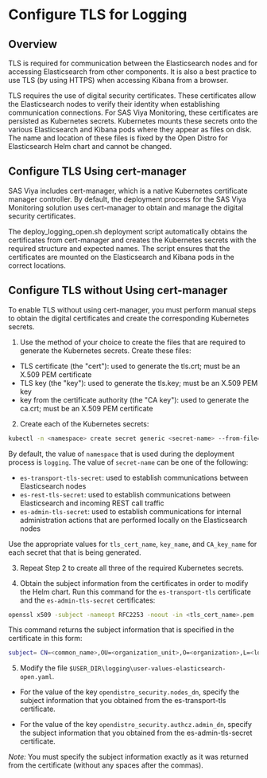 # Configure TLS for Logging

## Overview

TLS is required for communication between the Elasticsearch nodes and for accessing Elasticsearch from other components. It is also a best practice to use TLS (by using HTTPS) when accessing Kibana from a browser.

TLS requires the use of digital security certificates. These certificates allow the Elasticsearch nodes to verify their identity when establishing communication connections. For SAS Viya Monitoring, these certificates are persisted as Kubernetes secrets. Kubernetes mounts these secrets onto the various Elasticsearch and Kibana pods where they appear as files on disk. The name and location of these files is fixed by the Open Distro for Elasticsearch Helm chart and cannot be changed.

## Configure TLS Using cert-manager

SAS Viya includes cert-manager, which is a native Kubernetes certificate manager controller. By default, the deployment process for the SAS Viya Monitoring solution uses cert-manager to obtain and manage the digital security certificates.

The deploy_logging_open.sh deployment script automatically obtains the certificates from cert-manager and creates the Kubernetes secrets with the required structure and expected names. The script ensures that the certificates are mounted on the Elasticsearch and Kibana pods in the correct locations.

## Configure TLS without Using cert-manager

To enable TLS without using cert-manager, you must perform manual steps to obtain the digital certificates and create the corresponding Kubernetes secrets.

1. Use the method of your choice to create the files that are required to generate the Kubernetes secrets. Create these files:

- TLS certificate (the "cert"): used to generate the tls.crt; must be an X.509 PEM certificate
- TLS key (the "key"): used to generate the tls.key; must be an X.509 PEM key
- key from the certificate authority (the "CA key"): used to generate the ca.crt; must be an X.509 PEM certificate

2. Create each of the Kubernetes secrets:

```bash
kubectl -n <namespace> create secret generic <secret-name> --from-file=tls.crt=<tls_cert_name>.pem --from-file=tls.key=<key_name>.key --from-file=ca.crt=<CA_key_name>.pem
```

By default, the value of `namespace` that is used during the deployment process is `logging`. The value of `secret-name` can be one of the following:

- `es-transport-tls-secret`: used to establish communications between Elasticsearch nodes
- `es-rest-tls-secret`: used to establish communications between Elasticsearch and incoming REST call traffic
- `es-admin-tls-secret`: used to establish communications for internal administration actions that are performed locally on the Elasticsearch nodes

Use the appropriate values for `tls_cert_name`, `key_name`, and `CA_key_name` for each secret that that is being generated.

3. Repeat Step 2 to create all three of the required Kubernetes secrets.

4. Obtain the subject information from the certificates in order to modify the Helm chart. Run this command for the `es-transport-tls` certificate and the `es-admin-tls-secret` certificates:

```bash
openssl x509 -subject -nameopt RFC2253 -noout -in <tls_cert_name>.pem
```

This command returns the subject information that is specified in the certificate in this form:

```bash
subject= CN=<common_name>,OU=<organization_unit>,O=<organization>,L=<location>,C=XX
```

5. Modify the file `$USER_DIR\logging\user-values-elasticsearch-open.yaml`.

- For the value of the key `opendistro_security.nodes_dn`, specify the subject information that you obtained from the es-transport-tls certificate.

- For the value of the key `opendistro_security.authcz.admin_dn`, specify the subject information that you obtained from the es-admin-tls-secret certificate.

*Note:* You must specify the subject information exactly as it was returned from the certificate (without any spaces after the commas). 